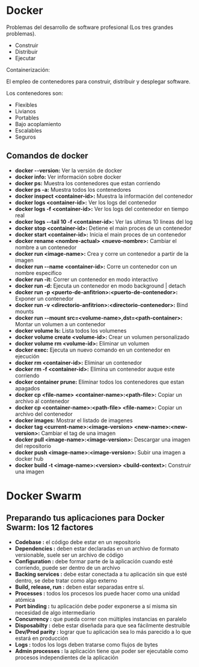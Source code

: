 # Docker

Problemas del desarrollo de software profesional (Los tres grandes problemas).

- Construir
- Distribuir
- Ejecutar

Containerización:

El empleo de contenedores para construir, distribuir y desplegar software.

Los contenedores son:

- Flexibles
- Livianos
- Portables
- Bajo acoplamiento
- Escalables
- Seguros

## Comandos de docker

- **docker --version:** Ver la versión de docker
- **docker info:** Ver información sobre docker
- **docker ps:** Muestra los contenedores que estan corriendo
- **docker ps -a:** Muestra todos los contenedores
- **docker inspect \<container-id\>:** Muestra la información del contenedor
- **docker logs \<container-id\>:** Ver los logs del contenedor
- **docker logs -f \<container-id\>:** Ver los logs del contenedor en tiempo real
- **docker logs --tail 10 -f \<container-id\>:** Ver las ultimas 10 lineas del log
- **docker stop \<container-id\>:** Detiene el main proces de un contenedor
- **docker start \<container-id\>:** Inicia el main proces de un contenedor
- **docker rename \<nombre-actual\> \<nuevo-nombre\>:** Cambiar el nombre a un contenedor
- **docker run \<image-name\>:** Crea y corre un contenedor a partir de la imagen
- **docker run --name \<container-id\>:** Corre un contenedor con un nombre especifico
- **docker run -it:** Correr un contenedor en modo interactivo 
- **docker run -d:** Ejecuta un contenedor en modo background | detach
- **docker run -p \<puerto-de-anfitrion\>:\<puerto-de-contenedor\>:** Exponer un contenedor
- **docker run -v \<directorio-anfitrion\>:\<directorio-contenedor\>:** Bind mounts
- **docker run --mount src=\<volume-name\>,dst=\<path-container\>:** Montar un volumen a un contenedor
- **docker volume ls:** Lista todos los volumenes
- **docker volume create \<volume-id\>:** Crear un volumen personalizado
- **docker volume rm \<volume-id\>:** Eliminar un volumen
- **docker exec:** Ejecuta un nuevo comando en un contenedor en ejecución
- **docker rm \<container-id\>:** Eliminar un contenedor
- **docker rm -f \<container-id\>:** Elimina un contenedor auque este corriendo
- **docker container prune:** Eliminar todos los contenedores que estan apagados
- **docker cp \<file-name\> \<container-name\>:\<path-file\>:** Copiar un archivo al contenedor
- **docker cp \<container-name\>:\<path-file\> \<file-name\>:** Copiar un archivo del contenedor
- **docker images:** Mostrar el listado de imagenes
- **docker tag \<current-name\>:\<image-version\> \<new-name\>:\<new-version\>:** Cambiar el tag de una imagen
- **docker pull \<image-name\>:\<image-version\>:** Descargar una imagen del repositorio
- **docker push \<image-name\>:\<image-version\>:** Subir una imagen a docker hub
- **docker build -t \<image-name\>:\<version\> \<build-context\>:** Construir una imagen

# Docker Swarm

## Preparando tus aplicaciones para Docker Swarm: los 12 factores

- **Codebase :** el código debe estar en un repositorio
- **Dependencies :** deben estar declaradas en un archivo de formato versionable, suele ser un archivo de código
- **Configuration :** debe formar parte de la aplicación cuando esté corriendo, puede ser dentro de un archivo
- **Backing services :** debe estar conectada a tu aplicación sin que esté dentro, se debe tratar como algo externo
- **Build, release, run :** deben estar separadas entre sí.
- **Processes :** todos los procesos los puede hacer como una unidad atómica
- **Port binding :** tu aplicación debe poder exponerse a sí misma sin necesidad de algo intermediario
- **Concurrency :** que pueda correr con múltiples instancias en paralelo
- **Disposabilty :** debe estar diseñada para que sea fácilmente destruible
- **Dev/Prod parity :** lograr que tu aplicación sea lo más parecido a lo que estará en producción
- **Logs :** todos los logs deben tratarse como flujos de bytes
- **Admin processes :** la aplicación tiene que poder ser ejecutable como procesos independientes de la aplicación

